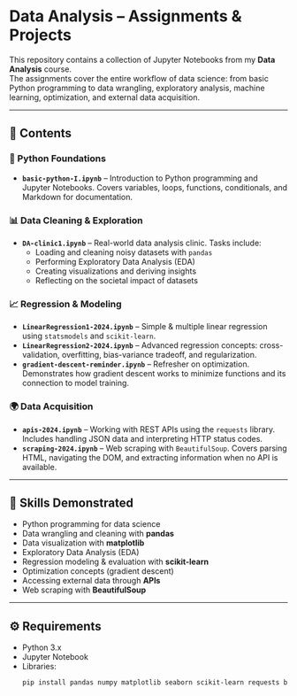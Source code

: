 # Data Analysis – Assignments & Projects

This repository contains a collection of Jupyter Notebooks from my **Data Analysis** course.  
The assignments cover the entire workflow of data science: from basic Python programming to data wrangling, exploratory analysis, machine learning, optimization, and external data acquisition.  

---

## 📂 Contents

### 🐍 Python Foundations
- **`basic-python-I.ipynb`** – Introduction to Python programming and Jupyter Notebooks. Covers variables, loops, functions, conditionals, and Markdown for documentation.

### 📊 Data Cleaning & Exploration
- **`DA-clinic1.ipynb`** – Real-world data analysis clinic. Tasks include:
  - Loading and cleaning noisy datasets with `pandas`
  - Performing Exploratory Data Analysis (EDA)
  - Creating visualizations and deriving insights
  - Reflecting on the societal impact of datasets

### 📈 Regression & Modeling
- **`LinearRegression1-2024.ipynb`** – Simple & multiple linear regression using `statsmodels` and `scikit-learn`.  
- **`LinearRegression2-2024.ipynb`** – Advanced regression concepts: cross-validation, overfitting, bias-variance tradeoff, and regularization.  
- **`gradient-descent-reminder.ipynb`** – Refresher on optimization. Demonstrates how gradient descent works to minimize functions and its connection to model training.

### 🌍 Data Acquisition
- **`apis-2024.ipynb`** – Working with REST APIs using the `requests` library. Includes handling JSON data and interpreting HTTP status codes.  
- **`scraping-2024.ipynb`** – Web scraping with `BeautifulSoup`. Covers parsing HTML, navigating the DOM, and extracting information when no API is available.

---

## 🚀 Skills Demonstrated
- Python programming for data science  
- Data wrangling and cleaning with **pandas**  
- Data visualization with **matplotlib**  
- Exploratory Data Analysis (EDA)  
- Regression modeling & evaluation with **scikit-learn**  
- Optimization concepts (gradient descent)  
- Accessing external data through **APIs**  
- Web scraping with **BeautifulSoup**

---

## ⚙️ Requirements
- Python 3.x  
- Jupyter Notebook  
- Libraries:  
  ```bash
  pip install pandas numpy matplotlib seaborn scikit-learn requests beautifulsoup4
